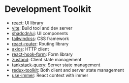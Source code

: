 # Development Toolkit

- [react](https://reactjs.org/): UI library
- [vite](https://vitejs.dev/): Build tool and dev server
- [shadcdn/ui](https://ui.shadcn.com/): UI components
- [tailwindcss](https://tailwindcss.com/): CSS framework
- [react-router](https://reactrouter.com/): Routing library
- [axios](https://axios-http.com/): HTTP client
- [react-hook-form](https://react-hook-form.com/): Form library
- [zustand](https://zustand.surge.sh/): Client state management
- [tankstack-query](https://tanstack.com/query/v3/): Server state management
- [redux-toolkit](https://redux-toolkit.js.org/): Both client and server state management
- [use-immer](https://github.com/immerjs/use-immer): React context with immer